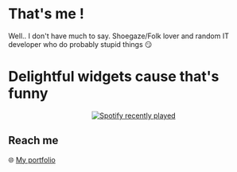 # That's me !

Well.. I don't have much to say. Shoegaze/Folk lover and random IT developer who do probably stupid things 😏

# Delightful widgets cause that's funny 

<div align="center">
  <a href="https://open.spotify.com/user/Sivanaque">
    <img src="https://spotify-recently-played-readme.vercel.app/api?user=31u4736tj3glkt6lklth2xuwxqky&count=6&unique=false&width=300" alt="Spotify recently played"  />
  </a>
</div>

## Reach me

🌐 [My portfolio](https://antoinespiteri.net)
